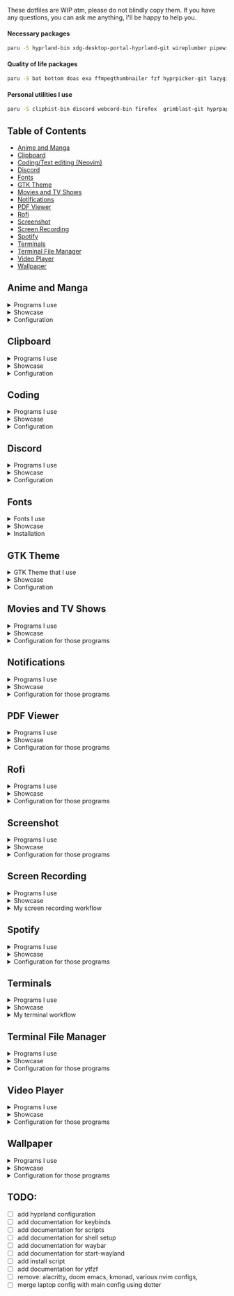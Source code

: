 These dotfiles are WIP atm, please do not blindly copy them. If you have any questions, you can ask me anything, I'll be happy to help you.

#### Necessary packages
```sh
paru -S hyprland-bin xdg-desktop-portal-hyprland-git wireplumber pipewire qt5-wayland qt6-wayland polkit-gnome pulseaudio playerctl pamixer ffmpeg waybar-hyprland slurp wl-clipboard libsixel
```

#### Quality of life packages
```sh
paru -S bat bottom doas exa ffmpegthumbnailer fzf hyprpicker-git lazygit mlocate mpDris2 nautilus networkmanager nsxiv pavucontrol swappy starship wev zoxide zsh
```

#### Personal utilities I use
```sh
paru -S cliphist-bin discord webcord-bin firefox  grimblast-git hyprpaper-git mako mpv socat neovim neovide rofi-lbonn-wayland-git spotify-player tectonic texinfo texlive-bibtexextra texlive-bin texlive-core texlive-fontsextra texlive-formatsextra texlive-latexextra texlive-pictures texlive-science foot wezterm wf-recorder zathura zathura-pdf-mupdf phocus-gtk-theme-git ttf-blex-nerd-font-git xplr
```

## Table of Contents
- [Anime and Manga](#Anime-and-Manga)
- [Clipboard](#Clipboard)
- [Coding/Text editing (Neovim)](#Coding)
- [Discord](#Discord)
- [Fonts](#Fonts)
- [GTK Theme](#GTK-Theme)
- [Movies and TV Shows](#Movies-and-TV-Shows)
- [Notifications](#Notifications)
- [PDF Viewer](#PDF-Viewer)
- [Rofi](#Rofi)
- [Screenshot](#Screenshot)
- [Screen Recording](#Screen-Recording)
- [Spotify](#Spotify)
- [Terminals](#Terminals)
- [Terminal File Manager](#Terminal-File-Manager)
- [Video Player](#Video-Player)
- [Wallpaper](#Wallpaper)

## Anime and Manga
<details>
<summary>Programs I use</summary>

- [jerry](https://github.com/justchokingaround/jerry) (Script that allows me to watch anime and read manga with mpv and zathura, while syncing the progress between them on anilist)
- [mpv](https://mpv.io/) (Video player)
- [zathura](https://git.pwmt.org/pwmt/zathura) (PDF viewer)
Optional:
- [rofi](https://github.com/davatorium/rofi) (Launcher/Menu - I use the wayland fork ([rofi-lbonn-wayland-git](https://aur.archlinux.org/packages/rofi-lbonn-wayland-git/))
- [mako](https://github.com/emersion/mako) (Notifications)

</details>

<details>
<summary>Showcase</summary>

![image](https://user-images.githubusercontent.com/44473782/221352299-bae6cfcd-c5b6-419f-84ae-e787587815ad.png)

![image](https://user-images.githubusercontent.com/44473782/221352287-11f9927f-d2e9-411a-bfd6-aac196daca5e.png)

</details>

<details>
<summary>Configuration</summary>

- [Jerry Configuration](https://github.com/justchokingaround/dotfiles/blob/main/jerry/jerry.conf)
My jerry configuration has 2 dependenices:
    - [Custom Zathura Configuration for Manga](https://github.com/justchokingaround/dotfiles/blob/main/jerry/zathurarc)
    - [Custom Rofi Configuration for Image Preview](https://github.com/justchokingaround/dotfiles/blob/main/rofi/styles/image-preview.rasi) (TODO: Remove dependencies in this configuration, ie colors.rasi and font)
- [Mpv Configuration](#Video-Player) (See Video Player section)
- [Zathura Configuration](#PDF-Viewer) (See PDF Viewer section)
- [Rofi Configuration](#Rofi) (See Rofi section)
- [Mako Configuration](#Notifications) (See Notifications section)

These are the lines that point to these files in my jerry configuration:
```sh
manga_opener="zathura --mode fullscreen -c ~/.config/jerry/"
image_config_path="$HOME/.config/rofi/styles/image-preview.rasi"
```

</details>

## Clipboard
<details>
<summary>Programs I use</summary>

- [wl-clipboard](https://github.com/bugaevc/wl-clipboard) (Wayland clipboard)
- [cliphist](https://github.com/sentriz/cliphist) (Clipboard manager)
- [copyq](https://github.com/hluk/CopyQ) (TODO: Clipboard manager with advanced features)

</details>

<details>
<summary>Showcase</summary>

TODO: add screenshots

</details>

<details>
<summary>Configuration</summary>

- [Launch on Startup](https://github.com/justchokingaround/dotfiles/blob/main/hypr/configs/exec.conf) (hypr/configs/exec.conf)
These are the lines that point to these files in my hyprland configuration:
```sh
exec-once   =   wl-clip-persist --clipboard regular
exec-once   =   wl-paste --watch cliphist store
```
- [Cliphist Configuration](https://github.com/justchokingaround/dotfiles/blob/main/hypr/configs/keybinds.conf) (hypr/configs/keybinds.conf)
This line points to my keybind for cliphist:
```sh
bind=CTRL$mainMod,V,exec,cliphist list | rofi -dmenu -p "" | cliphist decode | wl-copy
```
Note: for this to work, you must have rofi installed

</details>

## Coding
<details>
<summary>Programs I use</summary>

- [neovim](https://neovim.io/) (Text editor, and also my IDE for most languages)
- [neovide](https://neovide.dev/) (GUI for neovim, written in rust)

</details>

<details>
<summary>Showcase</summary>

![image](https://user-images.githubusercontent.com/44473782/221352540-04a8c00b-4d48-454e-8d8c-371e861224e7.png)

![image](https://user-images.githubusercontent.com/44473782/221352661-ccb208f6-dc48-4077-ba69-f423710a69b7.png)

![image](https://user-images.githubusercontent.com/44473782/221352705-cdcb9008-4912-4495-822c-1e0af363d8a3.png)

</details>

<details>
<summary> Configuration</summary>

- [Neovim Configuration](https://github.com/justchokingaround/nvim) (I keep my neovim configuration in a separate repository)

</details>

## Discord
<details>
<summary>Programs I use</summary>

- [discord](https://archlinux.org/packages/community/x86_64/discord/) (Discord client)
- [webcord](https://github.com/SpacingBat3/WebCord) (Webcord, for screen sharing on wayland)
- [Vencord](https://github.com/Vendicated/Vencord) (The cutest Discord client mod)

</details>

<details>
<summary>Showcase</summary>

TODO: Upload screenshots

</details>

<details>
<summary>Configuration</summary>
TODO: Upload configuration

</details>

## Fonts

<details>
<summary>Fonts I use</summary>

- [Liga SFMono Nerd Font](https://github.com/shaunsingh/SFMono-Nerd-Font-Ligaturized) (My favorite font, with ligatures)
- [BlexMono Nerd Font](https://aur.archlinux.org/packages/ttf-blex-nerd-font-git) (My second favorite font, with ligatures)
- [Iosevka Nerd Font Mono](https://archlinux.org/packages/community/any/ttf-iosevka-nerd/) (I don't use this font often, but it's a good font)
- [ComicCodeLigatures]() (TODO: add ComicCodeLigatures font)

</details>

<details>
<summary>Showcase</summary>

TODO: add screenshots of fonts

</details>

<details>
<summary>Installation</summary>

To install these fonts, you can use the AUR helper of your choice with a manual installation for Liga SFMono Nerd Font:
```sh
paru -S ttf-blex-nerd-font-git ttf-iosevka-nerd-font
```
```sh
git clone https://github.com/shaunsingh/SFMono-Nerd-Font-Ligaturized.git && cd SFMono-Nerd-Font-Ligaturized
cp *.otf ~/.local/share/fonts
cd .. && rm -rf SFMono-Nerd-Font-Ligaturized
```

</details>

## GTK Theme
<details>
<summary>GTK Theme that I use</summary>

- [phocus](https://aur.archlinux.org/packages/phocus-gtk-theme-git)

</details>

<details>
<summary>Showcase</summary>

TODO: add screenshots

</details>

<details>
<summary>Configuration</summary>

TODO: add setup and configuration

</details>

## Movies and TV Shows
<details>
<summary>Programs I use</summary>

- [lobster](https://github.com/justchokingaround/lobster) (A script to search for movies and tv shows)
- [mpv](https://mpv.io/) (Video player)
Optional:
- [rofi](https://github.com/davatorium/rofi) (Launcher/Menu - I use the wayland fork ([rofi-lbonn-wayland-git](https://aur.archlinux.org/packages/rofi-lbonn-wayland-git/))
- [mako](https://github.com/emersion/mako) (Notification daemon)

</details>

<details>
<summary>Showcase</summary>

TODO: add screenshots

</details>

<details>
<summary>Configuration for those programs</summary>

- [Lobster Configuration](https://github.com/justchokingaround/dotfiles) (TODO: add lobster configuration):
    - [Custom Rofi Configuration for Image Preview](https://github.com/justchokingaround/dotfiles/blob/main/rofi/styles/image-preview.rasi) (TODO: Remove dependencies in this configuration, ie colors.rasi and font)
- [Mpv Configuration](#Video-Player) (See Video Player section)
- [Rofi Configuration](#Rofi) (See Rofi section)
- [Mako Configuration](#Notifications) (See Notifications section)

</details>

## Notifications
<details>
<summary>Programs I use</summary>

- [mako](https://github.com/emersion/mako) (Notification daemon)

</details>

<details>
<summary>Showcase</summary>

![image](https://user-images.githubusercontent.com/44473782/221352342-a9e69a44-ddc7-4acd-9981-56809240b10a.png)

</details>

<details>
<summary>Configuration for those programs</summary>

- [Launch on Startup](https://github.com/justchokingaround/dotfiles/blob/main/hypr/configs/exec.conf) (hypr/configs/exec.conf)
This is the line that I use to launch mako on startup:
```sh
exec-once   =   mako
```
- [Mako Configuration](https://github.com/justchokingaround/dotfiles/blob/main/mako/config) (mako/config)

</details>

## PDF Viewer
<details>
<summary>Programs I use</summary>

- [zathura](https://archlinux.org/packages/community/x86_64/zathura/) (PDF viewer)
- [zathura-pdf-mupdf](https://archlinux.org/packages/community/x86_64/zathura-pdf-mupdf/) (PDF viewer plugin)

</details>

<details>
<summary>Showcase</summary>

TODO: add screenshots

</details>

<details>
<summary>Configuration for those programs</summary>

- [Zathura Configuration](https://github.com/justchokingaround/dotfiles/blob/main/zathura/zathurarc) (zathura/zathurarc)

</details>

## Rofi
<details>
<summary>Programs I use</summary>

- [rofi](https://github.com/davatorium/rofi) (Launcher/Menu - I use the wayland fork ([rofi-lbonn-wayland-git](https://aur.archlinux.org/packages/rofi-lbonn-wayland-git/))

</details>

<details>
<summary>Showcase</summary>

Example of using Rofi with ytfzf:
![image](https://user-images.githubusercontent.com/44473782/221353002-cc2cfe0b-be7b-4e4f-b88e-a1cfcf165502.png)

</details>

<details>
<summary>Configuration for those programs</summary>

- [Rofi Configuration](https://github.com/justchokingaround/dotfiles/tree/main/rofi) (rofi)
TODO: explain configuration

</details>

## Screenshot
<details>
<summary>Programs I use</summary>

- [grimblast](https://aur.archlinux.org/packages/grimblast-git) (Hyprland version of grimshot)
- [grim](https://sr.ht/~emersion/grim/) (Grab images from a Wayland compositor)
- [slurp](https://github.com/emersion/slurp) (Select a region in a Wayland compositor)
- [swappy](https://github.com/jtheoof/swappy) (A Wayland native screenshot tool, for quickly editing/annotating screenshots)
- [wl-clipboard](https://github.com/bugaevc/wl-clipboard) (Copy/paste from/to Wayland compositors)
Optional:
- [mako](https://github.com/emersion/mako) (Notification daemon)

</details>

<details>
<summary>Showcase</summary>

TODO: add screenshots

</details>

<details>
<summary>Configuration for those programs</summary>

- [Keybind Shortcuts](https://github.com/justchokingaround/dotfiles/blob/main/hypr/configs/keybinds.conf) (hypr/configs/keybinds.conf):

These lines in the keybinds.conf file are the keybinds that I use for taking screenshots:
```sh
$screenshotarea = hyprctl keyword animation "fadeOut,0,0,default"; grimblast --notify copy area; hyprctl keyword animation "fadeOut,1,4,default"
bind=,107,exec,grimblast --notify --cursor copy output
bind=SHIFT,107,exec,grimblast --notify --cursor copy area
bind=CTRLSHIFT,107,exec,grim -g "$(slurp)" - | swappy -f - -o - | wl-copy
```
Note: 107 is the keycode for the PrintScreen key, you can check the keycode for a key by running `wev` and pressing the key you want to check the keycode for.

</details>

## Screen Recording
<details>
<summary>Programs I use</summary>

- [wf-recorder](https://github.com/ammen99/wf-recorder) (Screen recording tool for Wayland compositors)
- [ffmpeg](https://ffmpeg.org/) (Video encoding/decoding library)
Optional:
- [mako](https://github.com/emersion/mako) (Notification daemon)

</details>

<details>
<summary>Showcase</summary>

TODO: add screenshots

</details>

<details>
<summary>My screen recording workflow</summary>

- [My Screen Recording Script](https://github.com/justchokingaround/dotfiles/blob/main/scripts/screenrecord.sh) (TODO: fix script encoding cases and add support for single monitor setups and input audio and slurp selection)

```sh
bind=,127,exec,~/scripts/screenrecord.sh start
bind=SHIFT,127,exec,~/scripts/screenrecord.sh stop
```

</details>

## Spotify
<details>
<summary>Programs I use</summary>

- [spotify-player](https://github.com/aome510/spotify-player) (Spotify terminal music player)
Note: this only works for spotify accounts that have a premium subscription at the time of writing this.
Optional:
- [libsixel](https://archlinux.org/packages/community/x86_64/libsixel/) (Library for sixel graphics - used for displaying album art images in the terminal)
- [mako](https://github.com/emersion/mako) (Notification daemon)

</details>

<details>
<summary>Showcase</summary>

![image](https://user-images.githubusercontent.com/44473782/221352880-d4a0fbac-2627-4725-959d-7db542c4ce90.png)

</details>

<details>
<summary>Configuration for those programs</summary>

Compilation arguments I use:
```sh
cargo install spotify_player --features notify,sixel,lyric-finder,pulseaudio-backend
```

Patch for replacing notifications when skipping songs:
```rs
.hint(notify_rust::Hint::Custom(("x-dunst-stack-tag").to_string(), ("spotify-player").to_string()))
```
TODO: change this to diff format

Configuration for spotify-player:
- [Spotify Player Configuration](https://github.com/justchokingaround/dotfiles/tree/main/spotify-player) (spotify-player)

</details>

## Terminals
<details>
<summary>Programs I use</summary>

- [wezterm](https://wezfurlong.org/wezterm/) (This is my main terminal emulator)
- [foot](https://codeberg.org/dnkl/foot) (This is my secondary terminal emulator)

</details>

<details>
<summary>Showcase</summary>

TODO: add screenshots

</details>

<details>
<summary>My terminal workflow</summary>

TODO: add keybinds documentation for multiplexing and multitabbing

Configuration for those programs:
- [Wezterm Configuration](https://github.com/justchokingaround/dotfiles/tree/main/wezterm) (wezterm)
- [Foot Configuration](https://github.com/justchokingaround/dotfiles/blob/main/foot/foot.ini) (foot/foot.ini)

</details>

## Terminal File Manager
<details>
<summary>Programs I use</summary>

- [xplr](https://github.com/sayanarijit/xplr) (A hackable, minimal, fast, and intuitive file explorer written in Rust)
- [wezterm](https://wezfurlong.org/wezterm/) (I use wezterm for xplr previewing because of its support for image previews using sixel and kitty graphics, as well as its built-in terminal multiplexer)
Optional:
- [libsixel](https://archlinux.org/packages/community/x86_64/libsixel/) (Library for sixel graphics - used for displaying images in the terminal)

</details>

<details>
<summary>Showcase</summary>

Example of xplr previewing images using wezterm:
![image](https://user-images.githubusercontent.com/44473782/221352958-e6de120a-ca39-48fe-a617-8874dff85e13.png)

</details>

<details>
<summary>Configuration for those programs</summary>

TODO: move nnn previewer to xplr

Configuration for xplr:
- [Xplr Configuration](https://github.com/justchokingaround/dotfiles/blob/main/xplr/init.lua) (xplr/init.lua - This configuration file will automatically download all the plugins that I use for xplr)

</details>

## Video Player
<details>
<summary>Programs I use</summary>

- [mpv](https://mpv.io/) (Media player)

</details>

<details>
<summary>Showcase</summary>

![image](https://user-images.githubusercontent.com/44473782/221352418-1ddfbbcd-495c-447e-b1fe-0a4d1efdb117.png)

</details>

<details>
<summary>Configuration for those programs</summary>

- [Mpv Configuration](https://github.com/justchokingaround/dotfiles/tree/main/mpv) (mpv)

TODO: explain keybinds and scripts

</details>

## Wallpaper
<details>
<summary>Programs I use</summary>

- [hyprpaper](https://github.com/hyprwm/hyprpaper) (Hyprpaper is a blazing fast wayland wallpaper utility with IPC controls. I use it for setting static wallpapers)
Optional:
- [mpvpaper](https://github.com/GhostNaN/mpvpaper) (A video wallpaper program for wlroots based Wayland compositors)
- [socat](https://archlinux.org/packages/extra/x86_64/socat/) (Utility to interract with the IPC socket of mpvpaper - ie for controlling the current video wallpaper)

</details>

<details>
<summary>Showcase</summary>

![image](https://user-images.githubusercontent.com/44473782/221352482-08b77efa-d6c8-474c-9d90-304876323bb0.png)

![image](https://user-images.githubusercontent.com/44473782/221352931-832e900c-a80f-408f-9963-e6067a45c55e.png)

![image](https://user-images.githubusercontent.com/44473782/221352263-0218f78e-23d2-4ddd-ac9c-87d107f93485.png)

TODO: add video demo
TODO: store wallpapers somewhere

</details>

<details>
<summary>Configuration for those programs</summary>

- [Launch on Startup](https://github.com/justchokingaround/dotfiles/blob/main/hypr/configs/exec.conf) (hypr/configs/exec.conf)
This is the command I use to launch hyprpaper or mpvpaper on startup (on my main setup, I use mpvpaper, therefore hyprpaper is commented out):
```sh
# exec-once   =   hyprpaper
exec-once   =   mpvpaper '*' "/home/chokerman/videos/animated_wallpapers/" -o "no-audio --shuffle --input-ipc-server=/tmp/mpvpaper-socket" -s -f
```
Using this command it will select a random video from my `animated_wallpapers` directory and play it as my wallpaper

- [Hyprpaper Configuration](https://github.com/justchokingaround/dotfiles/blob/main/hypr/hyprpaper.conf) (hypr/hyprpaper.conf)
- [Change Hyprpaper Wallpaper Script](https://github.com/justchokingaround/dotfiles/blob/main/scripts/set-wallpaper.sh) (TODO: Fix that bitch)

![image](https://user-images.githubusercontent.com/44473782/221352796-9d737b1a-df7d-4ffc-8442-7df102bb330e.png)

- [Mpvpaper Next Wallpaper Keybind](https://github.com/justchokingaround/dotfiles/blob/main/hypr/configs/keybinds.conf)

TODO: add video demo for this feature
```sh
bind=$mainMod,114,exec,echo 'playlist_next' | socat - /tmp/mpvpaper-socket && current_wallpaper_resolution.sh
bind=$mainMod,113,exec,echo 'playlist_prev' | socat - /tmp/mpvpaper-socket && current_wallpaper_resolution.sh
```
Note: 114 on my system is the keybind for right arrow and 113 for left arrow. You can check the keycode for a key by running `wev` and pressing the key you want to check the keycode for.

The `current_wallpaper_resolution.sh` script is optional, it can be found here: [current_wallpaper_resolution.sh](https://github.com/justchokingaround/dotfiles/blob/main/scripts/current_wallpaper_resolution.sh) (requires ffprobe)

TODO: add `current_wallpaper_resolution.sh` screenshot

</details>

## TODO: 
- [ ] add hyprland configuration
- [ ] add documentation for keybinds
- [ ] add documentation for scripts
- [ ] add documentation for shell setup
- [ ] add documentation for waybar
- [ ] add documentation for start-wayland
- [ ] add install script
- [ ] add documentation for ytfzf
- [ ] remove: alacritty, doom emacs, kmonad, various nvim configs, 
- [ ] merge laptop config with main config using dotter